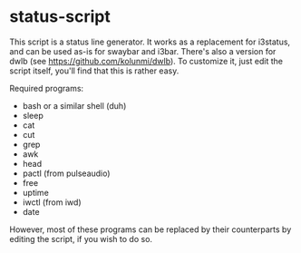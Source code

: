 # status-script
This script is a status line generator. It works as a replacement for i3status, and can be used as-is for swaybar and i3bar. There's also a version for dwlb (see https://github.com/kolunmi/dwlb). To customize it, just edit the script itself, you'll find that this is rather easy.

Required programs:
- bash or a similar shell (duh)
- sleep
- cat
- cut
- grep
- awk
- head
- pactl (from pulseaudio)
- free
- uptime
- iwctl (from iwd)
- date

However, most of these programs can be replaced by their counterparts by editing the script, if you wish to do so.
